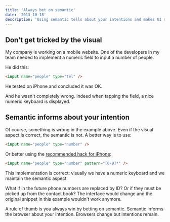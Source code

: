 ```yaml
---
title: 'Always bet on semantic'
date: '2013-10-18'
description: 'Using semantic tells about your intentions and makes UI more robust.'
---
```


## Don't get tricked by the visual

My company is working on a mobile website. One of the developers in my team needed to implement a numeric field to input a number of people.

He did this:

```html
<input name="people" type="tel" />
```

He tested on iPhone and concluded it was OK.

And he wasn't completely wrong. Indeed when tapping the field, a nice numeric keyboard is displayed.

## Semantic informs about your intention

Of course, something is wrong in the example above. Even if the visual aspect is correct, the semantic is not. A better way is to use:

```html
<input name="people" type="number" />
```

Or better using the [recommended hack for iPhone](https://developer.apple.com/library/ios/documentation/StringsTextFonts/Conceptual/TextAndWebiPhoneOS/KeyboardManagement/KeyboardManagement.html#//apple_ref/doc/uid/TP40009542-CH5-SW12):

```html
<input name="people" type="number" pattern="[0-9]*" />
```

This implementation is correct: visually we have a numeric keyboard and we maintain the semantic aspect.

What if in the future phone numbers are replaced by ID? Or if they must be picked up from the contact book? The interface would change and the original snippet in this example wouldn't work anymore.

A rule of thumb is you always win by betting on semantic. Semantic informs the browser about your intention. Browsers change but intentions remain.
